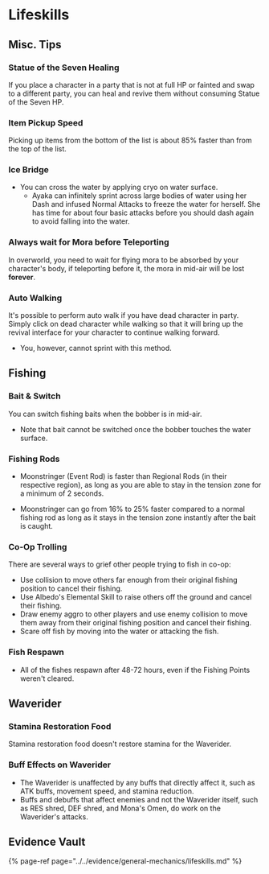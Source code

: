 # Lifeskills

## Misc. Tips

### Statue of the Seven Healing
If you place a character in a party that is not at full HP or fainted and swap to a different party, you can heal and revive them without consuming Statue of the Seven HP.

### Item Pickup Speed  
Picking up items from the bottom of the list is about 85% faster than from the top of the list.  

### Ice Bridge

* You can cross the water by applying cryo on water surface.
  * Ayaka can infinitely sprint across large bodies of water using her Dash and infused Normal Attacks to freeze the water for herself. She has time for about four basic attacks before you should dash again to avoid falling into the water.

### Always wait for Mora before Teleporting
In overworld, you need to wait for flying mora to be absorbed by your character's body, if teleporting before it, the mora in mid-air will be lost **forever**.

### Auto Walking
It's possible to perform auto walk if you have dead character in party. Simply click on dead character while walking so that it will bring up the revival interface for your character to continue walking forward.
* You, however, cannot sprint with this method.

## Fishing

### Bait & Switch

You can switch fishing baits when the bobber is in mid-air.

* Note that bait cannot be switched once the bobber touches the water surface.

### Fishing Rods

* Moonstringer (Event Rod) is faster than Regional Rods (in their respective region), as long as you are able to stay in the tension zone for a minimum of 2 seconds.

* Moonstringer can go from 16% to 25% faster compared to a normal fishing rod as long as it stays in the tension zone instantly after the bait is caught.

### Co-Op Trolling

There are several ways to grief other people trying to fish in co-op:  
* Use collision to move others far enough from their original fishing position to cancel their fishing.
* Use Albedo's Elemental Skill to raise others off the ground and cancel their fishing.
* Draw enemy aggro to other players and use enemy collision to move them away from their original fishing position and cancel their fishing.
* Scare off fish by moving into the water or attacking the fish.

### Fish Respawn  
* All of the fishes respawn after 48-72 hours, even if the Fishing Points weren't cleared.  

## Waverider

### Stamina Restoration Food

Stamina restoration food doesn't restore stamina for the Waverider.

### Buff Effects on Waverider  

* The Waverider is unaffected by any buffs that directly affect it, such as ATK buffs, movement speed, and stamina reduction.  
* Buffs and debuffs that affect enemies and not the Waverider itself, such as RES shred, DEF shred, and Mona's Omen, do work on the Waverider's attacks.  


## Evidence Vault

{% page-ref page="../../evidence/general-mechanics/lifeskills.md" %}

